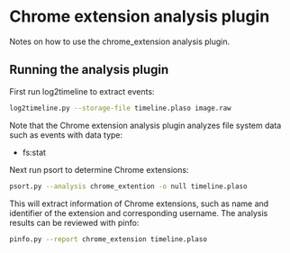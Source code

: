 # Chrome extension analysis plugin

Notes on how to use the chrome_extension analysis plugin.

## Running the analysis plugin

First run log2timeline to extract events:

```bash
log2timeline.py --storage-file timeline.plaso image.raw
```

Note that the Chrome extension analysis plugin analyzes
file system data such as events with data type:

* fs:stat

Next run psort to determine Chrome extensions:

```bash
psort.py --analysis chrome_extention -o null timeline.plaso
```

This will extract information of Chrome extensions, such as name and identifier
of the extension and corresponding username. The analysis results can be
reviewed with pinfo:

```bash
pinfo.py --report chrome_extension timeline.plaso
```
